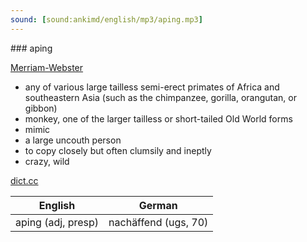 ```yaml
---
sound: [sound:ankimd/english/mp3/aping.mp3]
---
```


\### aping

[Merriam-Webster](https://www.merriam-webster.com/dictionary/aping)

- any of various large tailless semi-erect primates of Africa and southeastern Asia (such as the chimpanzee, gorilla, orangutan, or gibbon)
- monkey, one of the larger tailless or short-tailed Old World forms
- mimic
- a large uncouth person
- to copy closely but often clumsily and ineptly
- crazy, wild

[dict.cc](https://www.dict.cc/aping)

| English        | German       |
| -------------- | ------------ |
| aping (adj, presp) | nachäffend (ugs, 70) |
